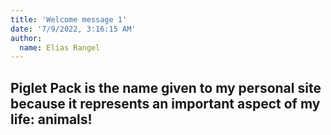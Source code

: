 ```yaml
---
title: 'Welcome message 1'
date: '7/9/2022, 3:16:15 AM'
author:
  name: Elias Rangel
---
```


## Piglet Pack is the name given to my personal site because it represents an important aspect of my life: animals!

